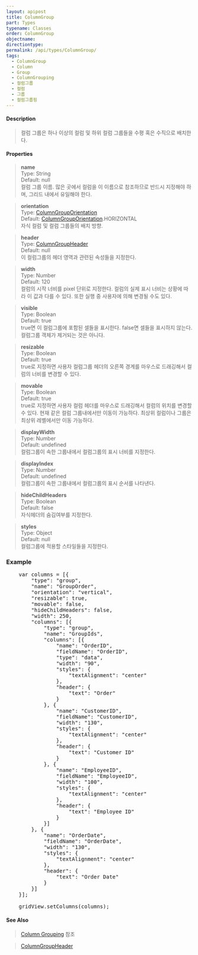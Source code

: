 ```yaml
---
layout: apipost
title: ColumnGroup
part: Types
typename: Classes
order: ColumnGroup
objectname: 
directiontype: 
permalink: /api/types/ColumnGroup/
tags:
  - ColumnGroup
  - Column
  - Group
  - ColumnGrouping
  - 컬럼그룹
  - 컬럼
  - 그룹
  - 컬럼그룹핑
---
```


#### Description

> 컬럼 그룹은 하나 이상의 컬럼 및 하위 컬럼 그룹들을 수평 혹은 수직으로 배치한다.

#### Properties

> **name**  
> Type: String   
> Default:  null     
> 컬럼 그룹 이름. 많은 곳에서 컬럼을 이 이름으로 참조하므로 반드시 지정해야 하며, 그리드 내에서 유일해야 한다. 

> **orientation**  
> Type: [ColumnGroupOrientation](/api/types/ColumnGroupOrientation)  
> Default: [ColumnGroupOrientation](/api/types/ColumnGroupOrientation).HORIZONTAL   
> 자식 컬럼 및 컬럼 그룹들의 배치 방향. 

> **header**  
> Type: [ColumnGroupHeader](/api/types/ColumnGroupHeader)   
> Default: null  
> 이 컬럼그룹의 헤더 영역과 관련된 속성들을 지정한다.    

> **width**  
> Type: Number   
> Default: 120   
> 컬럼의 시작 너비를 pixel 단위로 지정한다. 컬럼의 실제 표시 너비는 상황에 따라 이 값과 다를 수 있다. 또한 실행 중 사용자에 의해 변경될 수도 있다. 

> **visible**  
> Type: Boolean   
> Default:  true      
> true면 이 컬럼그룹에 포함된 셀들을 표시한다. false면 셀들을 표시하지 않는다. 컬럼그룹 객체가 제거되는 것은 아니다.  

> **resizable**  
> Type: Boolean   
> Default:  true      
> true로 지정하면 사용자 컬럼그룹 헤더의 오른쪽 경계를 마우스로 드래깅해서 컬럼의 너비를 변경할 수 있다.   

> **movable**  
> Type: Boolean   
> Default:  true     
> true로 지정하면 사용자 컬럼 헤더를 마우스로 드래깅해서 컬럼의 위치를 변경할 수 있다. 현재 같은 컬럼 그룹내에서만 이동이 가능하다. 최상위 컬럼이나 그룹은 최상위 레벨에서만 이동 가능하다.  

> **displayWidth**  
> Type: Number   
> Default: undefined     
> 컬럼그룹이 속한 그룹내에서 컬럼그룹의 표시 너비를 지정한다.    

> **displayIndex**  
> Type: Number   
> Default:  undefined      
> 컬럼그룹이 속한 그룹내에서  컬럼그룹의 표시 순서를 나타낸다.   

> **hideChildHeaders**  
> Type: Boolean   
> Default:  false      
> 자식헤더의 숨김여부를 지정한다.   

> **styles**  
> Type: Object   
> Default:  null     
> 컬럼그룹에 적용할 스타일들을 지정한다.     

### Example  

<pre class="prettyprint">
	var columns = [{
        "type": "group",
        "name": "GroupOrder",
        "orientation": "vertical",
        "resizable": true,
        "movable": false,
        "hideChildHeaders": false,
        "width": 250,
        "columns": [{
            "type": "group",
            "name": "GroupIds",
            "columns": [{
                "name": "OrderID",
                "fieldName": "OrderID",
                "type": "data",
                "width": "90",
                "styles": {
                    "textAlignment": "center"
                },
                "header": {
                    "text": "Order"
                }
            }, {
                "name": "CustomerID",
                "fieldName": "CustomerID",
                "width": "130",
                "styles": {
                    "textAlignment": "center"
                },
                "header": {
                    "text": "Customer ID"
                }
            }, {
                "name": "EmployeeID",
                "fieldName": "EmployeeID",
                "width": "100",
                "styles": {
                    "textAlignment": "center"
                },
                "header": {
                    "text": "Employee ID"
                }
            }]
        }, {
            "name": "OrderDate",
            "fieldName": "OrderDate",
            "width": "130",
            "styles": {
                "textAlignment": "center"
            },
            "header": {
                "text": "Order Date"
            }
        }]
	}];
	
	gridView.setColumns(columns);
</pre>

#### See Also 

> [Column Grouping](http://demo.realgrid.net/Demo/ColumnGrouping) 참조  

> [ColumnGroupHeader](/api/types/ColumnGroupHeader)  

